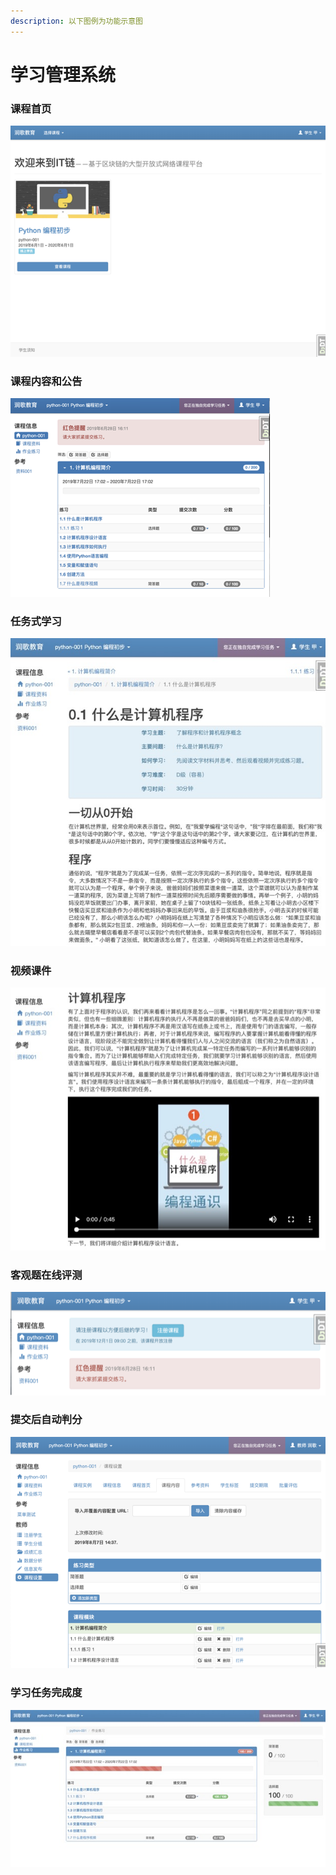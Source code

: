 ```yaml
---
description: 以下图例为功能示意图
---
```


# 学习管理系统

### 课程首页

![](../.gitbook/assets/image%20%2831%29.png)

### 课程内容和公告

![](../.gitbook/assets/image%20%2815%29.png)

### 任务式学习

![](../.gitbook/assets/image%20%2823%29.jpeg)

### 视频课件

![](../.gitbook/assets/image%20%2813%29.jpeg)

### 客观题在线评测

![](../.gitbook/assets/image%20%2822%29.png)

### 提交后自动判分

![](../.gitbook/assets/image%20%289%29.png)

### 学习任务完成度

![](../.gitbook/assets/image%20%2824%29.jpeg)

